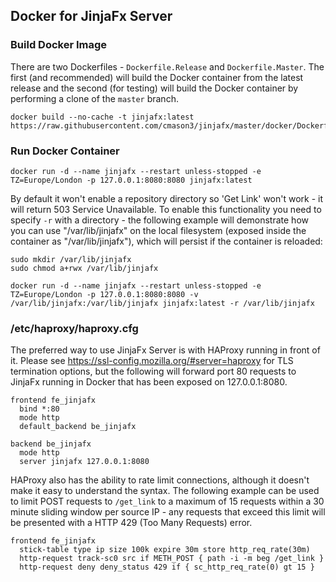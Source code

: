 ## Docker for JinjaFx Server

### Build Docker Image

There are two Dockerfiles - `Dockerfile.Release` and `Dockerfile.Master`. The first (and recommended) will build the Docker container from the latest release and the second (for testing) will build the Docker container by performing a clone of the `master` branch.

```
docker build --no-cache -t jinjafx:latest https://raw.githubusercontent.com/cmason3/jinjafx/master/docker/Dockerfile.Release
```

### Run Docker Container
```
docker run -d --name jinjafx --restart unless-stopped -e TZ=Europe/London -p 127.0.0.1:8080:8080 jinjafx:latest
```

By default it won't enable a repository directory so 'Get Link' won't work - it will return 503 Service Unavailable. To enable this functionality you need to specify `-r` with a directory - the following example will demonstrate how you can use "/var/lib/jinjafx" on the local filesystem (exposed inside the container as "/var/lib/jinjafx"), which will persist if the container is reloaded:

```
sudo mkdir /var/lib/jinjafx
sudo chmod a+rwx /var/lib/jinjafx

docker run -d --name jinjafx --restart unless-stopped -e TZ=Europe/London -p 127.0.0.1:8080:8080 -v /var/lib/jinjafx:/var/lib/jinjafx jinjafx:latest -r /var/lib/jinjafx
```

### /etc/haproxy/haproxy.cfg

The preferred way to use JinjaFx Server is with HAProxy running in front of it. Please see https://ssl-config.mozilla.org/#server=haproxy for TLS termination options, but the following will forward port 80 requests to JinjaFx running in Docker that has been exposed on 127.0.0.1:8080.

```
frontend fe_jinjafx
  bind *:80
  mode http
  default_backend be_jinjafx

backend be_jinjafx
  mode http
  server jinjafx 127.0.0.1:8080
```

HAProxy also has the ability to rate limit connections, although it doesn't make it easy to understand the syntax. The following example can be used to limit POST requests to `/get_link` to a maximum of 15 requests within a 30 minute sliding window per source IP - any requests that exceed this limit will be presented with a HTTP 429 (Too Many Requests) error.

```
frontend fe_jinjafx
  stick-table type ip size 100k expire 30m store http_req_rate(30m)
  http-request track-sc0 src if METH_POST { path -i -m beg /get_link }
  http-request deny deny_status 429 if { sc_http_req_rate(0) gt 15 }
```
